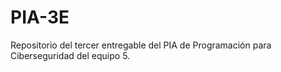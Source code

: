 # PIA-3E
Repositorio del tercer entregable del PIA de Programación para Ciberseguridad del equipo 5.
